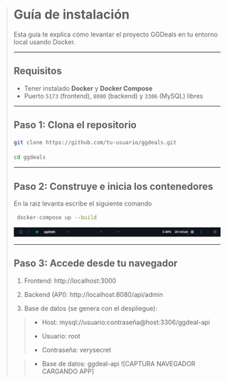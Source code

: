 > # Guía de instalación
> 
> Esta guía te explica cómo levantar el proyecto GGDeals en tu entorno local usando Docker.
> 
> ---
> 
> ## Requisitos
> 
> - Tener instalado **Docker** y **Docker Compose**
> - Puerto `5173` (frontend), `8080` (backend) y `3306` (MySQL) libres
> 
> ---
> 
> ## Paso 1: Clona el repositorio
> 
>   ```bash
>   git clone https://github.com/tu-usuario/ggdeals.git
>
>   cd ggdeals
>   ```
> ---
>
> ## Paso 2: Construye e inicia los contenedores
>
> En la raiz levanta escribe el siguiente comando
> ```bash
>  docker-compose up --build
>  ```
> ![GGDEAL Container](./image/ggdeal-container.PNG)
> 
> ---
>
> ## Paso 3: Accede desde tu navegador
> 
> 1. Frontend: http://localhost:3000
> 
> 2. Backend (API): http://localhost:8080/api/admin
> 
> 3. Base de datos (se genera con el despliegue):
> 
>> - Host: mysql://usuario:contraseña@host:3306/ggdeal-api
>> 
>> - Usuario: root
>> 
>> - Contraseña: verysecret
> 
>> - Base de datos: ggdeal-api
> ![CAPTURA NAVEGADOR CARGANDO APP]